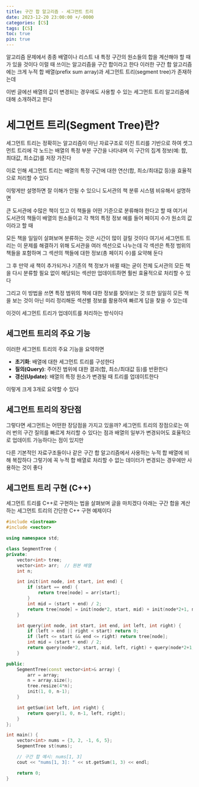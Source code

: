 ```yaml
---
title: 구간 합 알고리즘 - 세그먼트 트리
date: 2023-12-20 23:00:00 +/-0000
categories: [CS]
tags: [CS]
toc: true
pin: true
---
```


알고리즘 문제에서 종종 배열이나 리스트 내 특정 구간의 원소들의 합을 계산해야 할 때가 있을 것이다 이럴 때 쓰이는 알고리즘을 구간 합이라고 한다 이러한 구간 합 알고리즘에는 크게 누적 합 배열(prefix sum array)과 세그먼트 트리(segment tree)가 존재하는데

이번 글에선 배열의 값이 변경되는 경우에도 사용할 수 있는 세그먼트 트리 알고리즘에 대해 소개하려고 한다

# 세그먼트 트리(Segment Tree)란?

세그먼트 트리는 정확히는 알고리즘이 아닌 자료구조로 이진 트리를 기반으로 하여 셋그먼트 트리에 각 노드는 배열의 특정 부분 구간을 나타내며 이 구간의 집계 정보(예: 합, 최대값, 최소값)를 저장 가진다

이로 인해 세그먼트 트리는 배열의 특정 구간에 대한 연산(합, 최소/최대값 등)을 효율적으로 처리할 수 있다

이렇게만 설명하면 잘 이해가 안될 수 있으니 도서관의 책 분류 시스템 비유해서 설명하면 

큰 도서관에 수많은 책이 있고 이 책들을 어떤 기준으로 분류해야 한다고 할 때 여기서 도서관의 책들이 배열의 원소들이고 각 책의 특정 정보 예를 들어 페이지 수가 원소의 값이라고 할 때

모든 책을 일일이 살펴보며 분류하는 것은 시간이 많이 걸릴 것이다 여기서 세그먼트 트리는 이 문제를 해결하기 위해 도서관을 여러 섹션으로 나누는데 각 섹션은 특정 범위의 책들을 포함하며 그 섹션의 책들에 대한 정보(총 페이지 수)를 요약해 둔다

그 후 만약 새 책이 추가되거나 기존의 책 정보가 바뀔 때는 굳이 전체 도서관의 모든 책을 다시 분류할 필요 없이 해당되는 섹션만 업데이트하면 훨씬 효율적으로 처리할 수 있다

그리고 이 방법을 쓰면 특정 범위의 책에 대한 정보를 찾아보는 것 또한 일일히 모든 책을 보는 것이 아닌 미리 정리해둔 섹션별 정보를 활용하여 빠르게 답을 찾을 수 있는데

이것이 세그먼트 트리가 업데이트를 처리하는 방식이다

## 세그먼트 트리의 주요 기능

이러한 세그먼트 트리의 주요 기능을 요약하면

- **초기화**: 배열에 대한 세그먼트 트리를 구성한다
- **질의(Query)**: 주어진 범위에 대한 결과(합, 최소/최대값 등)를 반환한다
- **갱신(Update)**: 배열의 특정 원소가 변경될 때 트리를 업데이트한다

이렇게 크게 3개로 요약할 수 있다

## 세그먼트 트리의 장단점

그렇다면 세그먼트는 어떤한 장담점을 가지고 있을까? 세그먼트 트리의 장점으로는 여러 번의 구간 질의를 빠르게 처리할 수 있다는 점과 배열의 일부가 변경되어도 효율적으로 업데이트 가능하다는 점이 있지만

다른 기본적인 자료구조들이나 같은 구간 합 알고리즘에서 사용하는 누적 합 배열에 비해 복잡하다 그렇기에 꼭 누적 합 배열로 처리할 수 없는 데이터가 변경되는 경우에만 사용하는 것이 좋다

## 세그먼트 트리 구현 (C++)

세그먼트 트리를 C++로 구현하는 법을 살펴보며 글을 마치겠다 아래는 구간 합을 계산하는 세그먼트 트리의 간단한 C++ 구현 예제이다

~~~cpp
#include <iostream>
#include <vector>

using namespace std;

class SegmentTree {
private:
    vector<int> tree;
    vector<int> arr;  // 원본 배열
    int n;

    int init(int node, int start, int end) {
        if (start == end) {
            return tree[node] = arr[start];
        }
        int mid = (start + end) / 2;
        return tree[node] = init(node*2, start, mid) + init(node*2+1, mid+1, end);
    }

    int query(int node, int start, int end, int left, int right) {
        if (left > end || right < start) return 0;
        if (left <= start && end <= right) return tree[node];
        int mid = (start + end) / 2;
        return query(node*2, start, mid, left, right) + query(node*2+1, mid+1, end, left, right);
    }

public:
    SegmentTree(const vector<int>& array) {
        arr = array;
        n = array.size();
        tree.resize(4*n);
        init(1, 0, n-1);
    }

    int getSum(int left, int right) {
        return query(1, 0, n-1, left, right);
    }
};

int main() {
    vector<int> nums = {3, 2, -1, 6, 5};
    SegmentTree st(nums);

    // 구간 합 예시: nums[1, 3]
    cout << "nums[1, 3]: " << st.getSum(1, 3) << endl;

    return 0;
}
~~~
